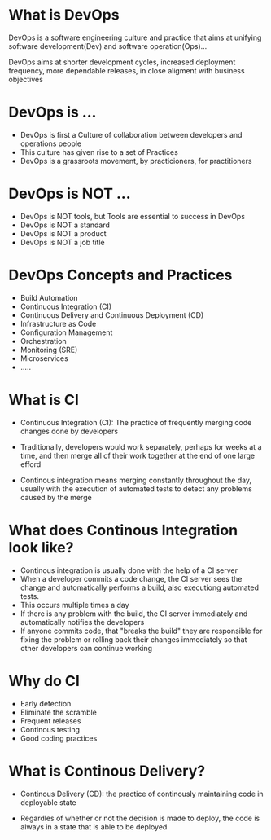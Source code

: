 # What is DevOps

DevOps is a software engineering culture and practice that aims at unifying software development(Dev) and software operation(Ops)...

DevOps aims at shorter development cycles, increased deployment frequency, more dependable releases, in close aligment with business objectives


# DevOps is ...

* DevOps is first a Culture of collaboration between developers and operations people
* This culture has given rise to a set of Practices
* DevOps is a grassroots movement, by practicioners, for practitioners

# DevOps is NOT ...

* DevOps is NOT tools, but Tools are essential to success in DevOps
* DevOps is NOT a standard
* DevOps is NOT a product
* DevOps is NOT a job title 

# DevOps Concepts and Practices

* Build Automation
* Continuous Integration (CI)
* Continuous Delivery and Continuous Deployment (CD)
* Infrastructure as Code
* Configuration Management
* Orchestration
* Monitoring (SRE)
* Microservices
* .....

# What is CI

* Continuous Integration (CI): The practice of frequently merging code changes done by developers

* Traditionally, developers would work separately, perhaps for weeks at a time, and then merge all of their work together at the end of one large efford

* Continous integration means merging constantly throughout the day, usually with the execution of automated tests to detect any problems caused by the merge

# What does Continous Integration look like?

* Continous integration is usually done with the help of a CI server
* When a developer commits a code change, the CI server sees the change and automatically performs a build, also executiong automated tests. 
* This occurs multiple times a day
* If there is any problem with the build, the CI server immediately and automatically notifies the developers
* If anyone commits code, that "breaks the build" they are responsible for fixing the problem or rolling back their changes immediately so that other developers can continue working

# Why do CI 
* Early detection
* Eliminate the scramble 
* Frequent releases
* Continous testing
* Good coding practices

# What is Continous Delivery?

* Continous Delivery (CD): the practice of continously maintaining code in deployable state

* Regardles of whether or not the decision is made to deploy, the code is always in a state that is able to be deployed
